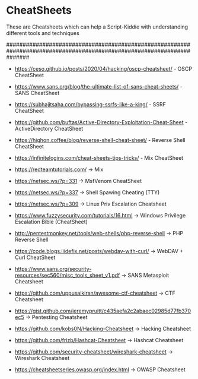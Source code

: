 # CheatSheets
These are Cheatsheets which can help a Script-Kiddie with understanding different tools and techniques


#######################################################################################################################

- https://ceso.github.io/posts/2020/04/hacking/oscp-cheatsheet/   -  OSCP CheatSheet
- https://www.sans.org/blog/the-ultimate-list-of-sans-cheat-sheets/   - SANS CheatSheet
- https://subhajitsaha.com/bypassing-ssrfs-like-a-king/    - SSRF CheatSheet
- https://github.com/buftas/Active-Directory-Exploitation-Cheat-Sheet    - ActiveDirectory CheatSheet
- https://highon.coffee/blog/reverse-shell-cheat-sheet/   - Reverse Shell CheatSheet
- https://infinitelogins.com/cheat-sheets-tips-tricks/   - Mix CheatSheet
- https://redteamtutorials.com/  → Mix
- https://netsec.ws/?p=331  → MsfVenom CheatSheet
- https://netsec.ws/?p=337  → Shell Spawing Cheating (TTY)
- https://netsec.ws/?p=309  → Linux Priv Escalation Cheatsheet
- https://www.fuzzysecurity.com/tutorials/16.html  → Windows Privilege Escalation Bible (CheatSheet)
- http://pentestmonkey.net/tools/web-shells/php-reverse-shell  →  PHP Reverse Shell
- https://code.blogs.iiidefix.net/posts/webdav-with-curl/  → WebDAV + Curl CheatSheet
- https://www.sans.org/security-resources/sec560/misc_tools_sheet_v1.pdf  → SANS Metasploit Cheatsheet


- https://github.com/uppusaikiran/awesome-ctf-cheatsheet  → CTF Cheatsheet
- https://gist.github.com/jeremypruitt/c435aefa2c2abaec02985d77fb370ec5  → Pentesting Cheatsheet
- https://github.com/kobs0N/Hacking-Cheatsheet  → Hacking Cheatsheet
- https://github.com/frizb/Hashcat-Cheatsheet  → Hashcat Cheatsheet
- https://github.com/security-cheatsheet/wireshark-cheatsheet  → Wireshark Cheatsheet
- https://cheatsheetseries.owasp.org/index.html  → OWASP Cheatsheet
